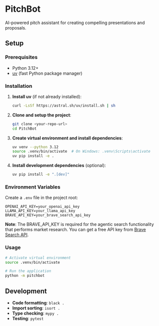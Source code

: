# PitchBot

AI-powered pitch assistant for creating compelling presentations and proposals.

## Setup

### Prerequisites
- Python 3.12+
- [uv](https://docs.astral.sh/uv/) (fast Python package manager)

### Installation

1. **Install uv** (if not already installed):
   ```bash
   curl -LsSf https://astral.sh/uv/install.sh | sh
   ```

2. **Clone and setup the project**:
   ```bash
   git clone <your-repo-url>
   cd PitchBot
   ```

3. **Create virtual environment and install dependencies**:
   ```bash
   uv venv --python 3.12
   source .venv/bin/activate  # On Windows: .venv\Scripts\activate
   uv pip install -e .
   ```

4. **Install development dependencies** (optional):
   ```bash
   uv pip install -e ".[dev]"
   ```

### Environment Variables

Create a `.env` file in the project root:
```
OPENAI_API_KEY=your_openai_api_key
LLAMA_API_KEY=your_llama_api_key
BRAVE_API_KEY=your_brave_search_api_key
```

**Note**: The BRAVE_API_KEY is required for the agentic search functionality that performs market research. You can get a free API key from [Brave Search API](https://api.search.brave.com/).

### Usage

```bash
# Activate virtual environment
source .venv/bin/activate

# Run the application
python -m pitchbot
```

## Development

- **Code formatting**: `black .`
- **Import sorting**: `isort .`
- **Type checking**: `mypy .`
- **Testing**: `pytest`

